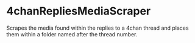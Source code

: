 # 4chanRepliesMediaScraper
Scrapes the media found within the replies to a 4chan thread and places them within a folder named after the thread number.
